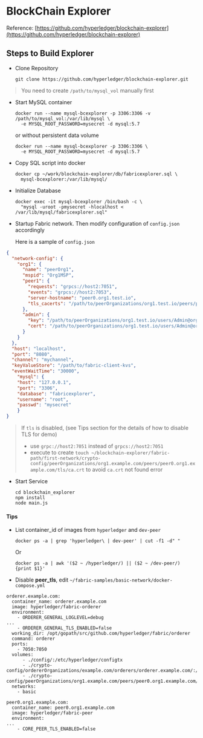 # BlockChain Explorer

Reference: [https://github.com/hyperledger/blockchain-explorer](https://github.com/hyperledger/blockchain-explorer)

## Steps to Build Explorer

- Clone Repository

  ```shell
  git clone https://github.com/hyperledger/blockchain-explorer.git
  ```

> You need to create ```/path/to/mysql_vol``` manually first

- Start MySQL container

  ```shell
  docker run --name mysql-bcexplorer -p 3306:3306 -v /path/to/mysql_vol:/var/lib/mysql \
    -e MYSQL_ROOT_PASSWORD=mysecret -d mysql:5.7
  ```

  or without persistent data volume

  ```shell
  docker run --name mysql-bcexplorer -p 3306:3306 \
    -e MYSQL_ROOT_PASSWORD=mysecret -d mysql:5.7
  ```

- Copy SQL script into docker

  ```
  docker cp ~/work/blockchain-explorer/db/fabricexplorer.sql \
    mysql-bcexplorer:/var/lib/mysql/
  ```

- Initialize Database

  ```shell
  docker exec -it mysql-bcexplorer /bin/bash -c \
    "mysql -uroot -pmysecret -hlocalhost < /var/lib/mysql/fabricexplorer.sql"
  ```

- Startup Fabric network. Then modify configuration of ```config.json``` accordingly

  Here is a sample of ```config.json```

```json
{
  "network-config": {
    "org1": {
      "name": "peerOrg1",
      "mspid": "Org1MSP",
      "peer1": {
        "requests": "grpcs://host2:7051",
        "events": "grpcs://host2:7053",
        "server-hostname": "peer0.org1.test.io",
        "tls_cacerts": "/path/to/peerOrganizations/org1.test.io/peers/peer0.org1.test.io/tls/ca.crt"
      },
      "admin": {
        "key": "/path/to/peerOrganizations/org1.test.io/users/Admin@org1.test.io/msp/keystore",
        "cert": "/path/to/peerOrganizations/org1.test.io/users/Admin@org1.test.io/msp/signcerts"
      }
    }
  },
  "host": "localhost",
  "port": "8080",
  "channel": "mychannel",
  "keyValueStore": "/path/to/fabric-client-kvs",
  "eventWaitTime": "30000",
    "mysql": {
    "host": "127.0.0.1",
    "port": "3306",
    "database": "fabricexplorer",
    "username": "root",
    "passwd": "mysecret"
    }
}
```

> If ```tls``` is disabled, (see Tips section for the details of how to disable TLS for demo)
> - use ```grpc://host2:7051``` instead of ```grpcs://host2:7051```
> - execute to create ```touch ~/blockchain-explorer/fabric-path/first-network/crypto-config/peerOrganizations/org1.example.com/peers/peer0.org1.example.com/tls/ca.crt``` to avoid ```ca.crt``` not found error

- Start Service

  ```shell
  cd blockchain_explorer
  npm install
  node main.js
  ```

#### Tips

- List container_id of images from ```hyperledger``` and ```dev-peer```

  ```shell
  docker ps -a | grep 'hyperledger\ | dev-peer' | cut -f1 -d" "
  ```

    Or

  ```shell
  docker ps -a | awk '($2 ~ /hyperledger/) || ($2 ~ /dev-peer/) {print $1}'
  ```

- Disable __peer_tls__, edit ```~/fabric-samples/basic-network/docker-compose.yml```

```shell
orderer.example.com:
  container_name: orderer.example.com
  image: hyperledger/fabric-orderer
  environment:
    - ORDERER_GENERAL_LOGLEVEL=debug
...
    - ORDERER_GENERAL_TLS_ENABLED=false
  working_dir: /opt/gopath/src/github.com/hyperledger/fabric/orderer
  command: orderer
  ports:
    - 7050:7050
  volumes:
      - ./config/:/etc/hyperledger/configtx
      - ./crypto-config/ordererOrganizations/example.com/orderers/orderer.example.com/:/etc/hyperledger/msp/orderer
      - ./crypto-config/peerOrganizations/org1.example.com/peers/peer0.org1.example.com/:/etc/hyperledger/msp/peerOrg1
  networks:
    - basic

peer0.org1.example.com:
  container_name: peer0.org1.example.com
  image: hyperledger/fabric-peer
  environment:
...
    - CORE_PEER_TLS_ENABLED=false
```
